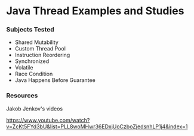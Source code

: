 # Java Thread Examples and Studies

### Subjects Tested
- Shared Mutability 
- Custom Thread Pool
- Instruction Reordering
- Synchronized
- Volatile
- Race Condition
- Java Happens Before Guarantee


### Resources

Jakob Jenkov's videos

https://www.youtube.com/watch?v=ZcKt5FYd3bU&list=PLL8woMHwr36EDxjUoCzboZjedsnhLP1j4&index=1